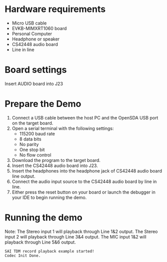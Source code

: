Hardware requirements
=====================
- Micro USB cable
- EVKB-MIMXRT1060 board
- Personal Computer
- Headphone or speaker
- CS42448 audio board
- Line in line

Board settings
============
Insert AUDIO board into J23

Prepare the Demo
===============
1.  Connect a USB cable between the host PC and the OpenSDA USB port on the target board.
2.  Open a serial terminal with the following settings:
    - 115200 baud rate
    - 8 data bits
    - No parity
    - One stop bit
    - No flow control
3.  Download the program to the target board.
4.  Insert the CS42448 audio board into J23.
5.  Insert the headphones into the headphone jack of CS42448 audio board line output.
6.  Connect the audio input source to the CS42448 audio board by line in line.
7.  Either press the reset button on your board or launch the debugger in your IDE to begin running the demo.

Running the demo
===============
Note:
The Stereo input 1 will playback through Line 1&2 output.
The Stereo input 2 will playback through Line 3&4 output.
The MIC input 1&2 will playback through Line 5&6 output.

~~~~~~~~~~~~~~~~~~~
SAI TDM record playback example started!
Codec Init Done.
~~~~~~~~~~~~~~~~~~~
